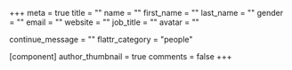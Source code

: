 +++
meta = true
title = ""
name = ""
first_name = ""
last_name = ""
gender = ""
email = ""
website = ""
job_title = ""
avatar = ""

continue_message = ""
flattr_category = "people"

[component]
	author_thumbnail = true
	comments = false
+++

